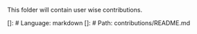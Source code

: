 This folder will contain user wise contributions.

[]: # Language: markdown
[]: # Path: contributions/README.md